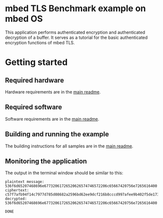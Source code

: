 # mbed TLS Benchmark example on mbed OS

This application performs authenticated encryption and authenticated decryption of a buffer. It serves as a tutorial for the basic authenticated encryption functions of mbed TLS.

# Getting started

## Required hardware

Hardware requirements are in the [main readme](https://github.com/ARMmbed/mbed-tls-sample/blob/master/README.md).

## Required software

Software requirements are in the [main readme](https://github.com/ARMmbed/mbed-tls-sample/blob/master/README.md).

## Building and running the example

The building instructions for all samples are in the [main readme](https://github.com/ARMmbed/mbed-tls-sample/blob/master/README.md).

## Monitoring the application

The output in the terminal window should be similar to this:

```
plaintext message: 536f6d65207468696e67732061726520626574746572206c65667420756e7265616400
ciphertext: c57f7afb94f14c7977d785d08682a2596bd62ee9dcf216b8cccd997afee9b402f5de1739e8e6467aa363749ef39392e5c66622b01c7203ec0a3d14
decrypted: 536f6d65207468696e67732061726520626574746572206c65667420756e7265616400

DONE
```
